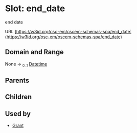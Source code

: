 
# Slot: end_date

end date

URI: [https://w3id.org/osc-em/oscem-schemas-spa/end_date](https://w3id.org/osc-em/oscem-schemas-spa/end_date)


## Domain and Range

None &#8594;  <sub>0..1</sub> [Datetime](types/Datetime.md)

## Parents


## Children


## Used by

 * [Grant](Grant.md)
